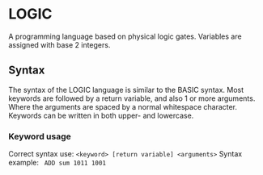# LOGIC
A programming language based on physical logic gates. Variables are assigned with base 2 integers.

## Syntax

The syntax of the LOGIC language is similar to the BASIC syntax. Most keywords are followed by a return variable, and also 1 or more arguments. Where the arguments are spaced by a normal whitespace character. Keywords can be written in both upper- and lowercase.

### Keyword usage
Correct syntax use:
`` <keyword> [return variable] <arguments> ``
Syntax example:
`` ADD sum 1011 1001``